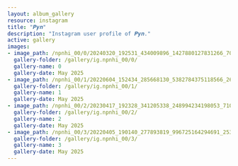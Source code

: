 ```yaml
---
layout: album_gallery
resource: instagram
title: "𝑷𝒚𝒏"
description: "Instagram user profile of 𝑷𝒚𝒏."
active: gallery
images: 
- image_path: /npnhi_00/0/20240320_192531_434009896_1427880127831266_7010472295001184862_n.jpg
  gallery-folder: /gallery/ig.npnhi_00/0/
  gallery-name: 0
  gallery-date: May 2025
- image_path: /npnhi_00/1/20220604_152434_285668130_5382784375118566_269566126333136998_n.jpg
  gallery-folder: /gallery/ig.npnhi_00/1/
  gallery-name: 1
  gallery-date: May 2025
- image_path: /npnhi_00/2/20230417_192328_341205338_248994234198053_7103349594032484797_n.jpg
  gallery-folder: /gallery/ig.npnhi_00/2/
  gallery-name: 2
  gallery-date: May 2025
- image_path: /npnhi_00/3/20220405_190140_277893819_996725164294691_2535748980280524753_n.jpg
  gallery-folder: /gallery/ig.npnhi_00/3/
  gallery-name: 3
  gallery-date: May 2025
---
```

